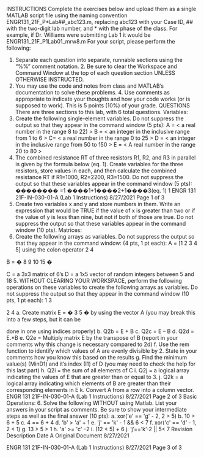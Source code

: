 INSTRUCTIONS 
Complete the exercises below and upload them as a single MATLAB script file using the naming convention  ENGR131_21F_P*Lab##_abc123.m, replacing abc123 with your Case ID, ## with the two-digit lab number,  and * with the phase of the class. For example, if Dr. Williams were submitting Lab 1 it would be  ENGR131_21F_P1Lab01_mrw8.m 
For your script, please perform the following: 
1. Separate each question into separate, runnable sections using the “%%” comment notation. 2. Be sure to clear the Workspace and Command Window at the top of each question section UNLESS  OTHERWISE INSTRUCTED. 
3. You may use the code and notes from class and MATLAB’s documentation to solve these problems.  4. Use comments as appropriate to indicate your thoughts and how your code works (or is supposed to work).  This is 5 points (10%) of your grade. 
QUESTIONS 
There are three sections to this lab, with 6 total questions. 
Variables: 
1. Create the following single-element variables. Do not suppress the output so that they appear in the  command window (5 pts): 
A = < a real number in the range 8 to 22) > 
B = < an integer in the inclusive range from 1 to 6 > 
C= < a real number in the range 0 to 25 > 
D = < an integer in the inclusive range from 50 to 150 > 
E = < A real number in the range 20 to 80 > 
2. The combined resistance RT of three resistors R1, R2, and R3 in parallel is given by the formula below (eq. 1). Create variables for the three resistors, store values in each, and then calculate the combined  resistance RT if R1=1000, R2=2200, R3=1500. Do not suppress the output so that these variables appear  in the command window (5 pts): 
�������� =1 
����1+1����2+1����3(eq. 1)
1 
ENGR 131 21F-IN-030-01-A (Lab 1 Instructions) 8/27/2021 Page 1 of 3 
3. Create two variables x and y and store numbers in them. Write an expression that would be TRUE if the  value of x is greater than two or if the value of y is less than nine, but not if both of those are true. Do not  suppress the output so that these variables appear in the command window (10 pts). 
Matrices: 
4. Create the following arrays as variables. Do not suppress the output so that they appear in the command  window: (4 pts, 1 pt each): 
A = [1 2 3 4 5] using the colon operator 
2 4 

B = � 
8 9 
10 15 
� 

C = a 3x3 matrix of 6’s 
D = a 1x5 vector of random integers between 5 and 18 
5. WITHOUT CLEARING YOUR WORKSPACE, perform the following operations on these variables  to create the following arrays as variables. Do not suppress the output so that they appear in the command  window (10 pts, 1 pt each): 
1 3 

2 
4 
a. Create matrix E = � 3 
5 
� by using the vector A (you may break this into a few steps, but it can be  

done in one using indices properly) 
b. Q2b = E + B 
c. Q2c = E – B 
d. Q2d = E.*B 
e. Q2e = Multiply matrix E by the transpose of B (report in your comments why this change is necessary  compared to 2d) 
f. Use the rem function to identify which values of A are evenly divisible by 2. State in your comments  how you know this based on the results 
g. Find the minimum value(s) (MinD1) and it’s index (I1) of D (you may need to check the help for this  last part) 
h. Q2i = the sum of all elements of C 
i. Q2j = a logical array indicating the values of E that are greater than or equal to 3. j. Q2k = a logical array indicating which elements of B are greater than their corresponding elements in  E 
k. Convert A from a row into a column vector.
ENGR 131 21F-IN-030-01-A (Lab 1 Instructions) 8/27/2021 Page 2 of 3 
Basic Operations: 
6. Solve the following WITHOUT using Matlab. List your answers in your script as comments. Be sure to  show your intermediate steps as well as the final answer (10 pts): 
a. xor('e' == 'g' - 2, 2 > 5) 
b. 10 > 6 + 5 
c. 4 == 6 + 4 
d. 'b' > 'a' + 1 
e. 'j' == 'k' - 1 && 6 < 7 
f. xor('c' == 'd' - 1, 2 < 1) 
g. 13 > 5 > 1 
h. 'a' >= 'c' –2 
i. (12 < 5) + 6 
j. ‘j’==’k’-2 || 5< 7
Revision 
Description 
Date
A 
Original Document 
8/27/2021









ENGR 131 21F-IN-030-01-A (Lab 1 Instructions) 8/27/2021 Page 3 of 3 
